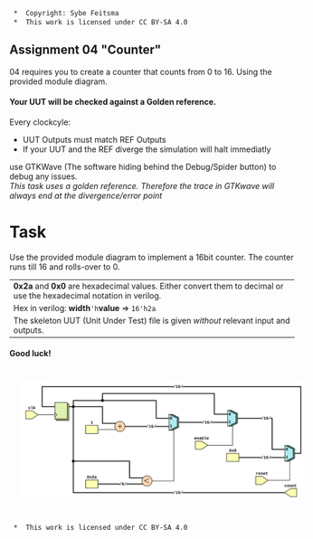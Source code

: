 ```
 *  Copyright: Sybe Feitsma
 *  This work is licensed under CC BY-SA 4.0 
```

## Assignment 04 "Counter"

  04 requires you to create a counter that counts from 0 to 16. Using the provided module diagram.
  
#### Your UUT will be checked against a Golden reference. 
  Every clockcyle:

  - UUT Outputs must match REF Outputs
  - If your UUT and the REF diverge the simulation will halt immediatly

  use GTKWave (The software hiding behind the Debug/Spider button) to debug any issues.\
  *This task uses a golden reference. Therefore the trace in GTKwave will always end at the divergence/error point*

# Task
  Use the provided module diagram to implement a 16bit counter. The counter runs till 16 and rolls-over to 0.
  
  | |
  |-|
  | **0x2a** and **0x0** are hexadecimal values. Either convert them to decimal or use the hexadecimal notation in verilog.|
  | Hex in verilog:  **width**`'h`**value** => `16'h2a`|
  | The skeleton UUT (Unit Under Test) file is given *without* relevant input and outputs. |

  #### Good luck!


<img src="diagram.svg" style="background-color:white;margin:20px;">

```
 *  This work is licensed under CC BY-SA 4.0 
```